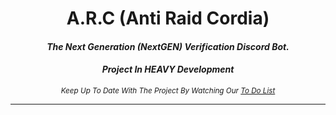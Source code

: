 <div align="center">
  <h1>A.R.C (Anti Raid Cordia)</h1>


#### *The Next Generation (NextGEN) Verification Discord Bot.*
#### *Project In **HEAVY** Development*
<i><small>Keep Up To Date With The Project By Watching Our [To Do List](https://github.com/CyberCDN/ARC/blob/main/TODO.md)</small></i>

* * *

</div>

